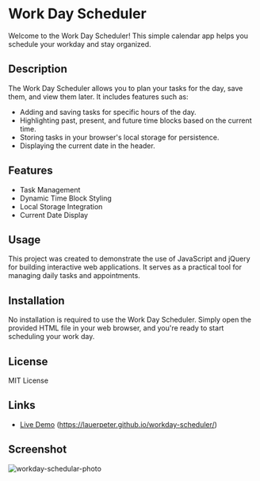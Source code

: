 # Work Day Scheduler

Welcome to the Work Day Scheduler! This simple calendar app helps you schedule your workday and stay organized.

## Description

The Work Day Scheduler allows you to plan your tasks for the day, save them, and view them later. It includes features such as:

- Adding and saving tasks for specific hours of the day.
- Highlighting past, present, and future time blocks based on the current time.
- Storing tasks in your browser's local storage for persistence.
- Displaying the current date in the header.

## Features

- Task Management
- Dynamic Time Block Styling
- Local Storage Integration
- Current Date Display

## Usage

This project was created to demonstrate the use of JavaScript and jQuery for building interactive web applications. It serves as a practical tool for managing daily tasks and appointments.

## Installation

No installation is required to use the Work Day Scheduler. Simply open the provided HTML file in your web browser, and you're ready to start scheduling your work day.

## License

MIT License

## Links

- [Live Demo](#) (https://lauerpeter.github.io/workday-scheduler/)

## Screenshot

![workday-schedular-photo](https://github.com/LauerPeter/workday-scheduler/assets/135652706/3b79c241-a24b-44fc-b121-dda463c15987)


